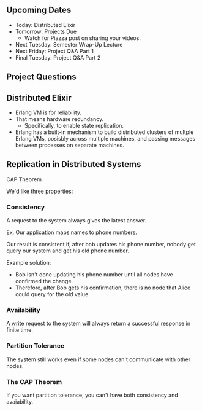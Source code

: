 
## Upcoming Dates

 - Today: Distributed Elixir
 - Tomorrow: Projects Due
   - Watch for Piazza post on sharing your videos.
 - Next Tuesday: Semester Wrap-Up Lecture
 - Next Friday: Project Q&A Part 1
 - Final Tuesday: Project Q&A Part 2

## Project Questions


## Distributed Elixir

 - Erlang VM is for reliability.
 - That means hardware redundancy.
   - Specifically, to enable state replication.
 - Erlang has a built-in mechanism to build distributed
   clusters of multple Erlang VMs, posisbly across
   multiple machines, and passing messages between
   processes on separate machines.

## Replication in Distributed Systems

CAP Theorem

We'd like three properties:

### Consistency

A request to the system always gives the latest answer.

Ex. Our application maps names to phone numbers.

Our result is consistent if, after bob updates his
phone number, nobody get query our system and get
his old phone number.
  
Example solution:

 - Bob isn't done updating his phone number until
   all nodes have confirmed the change.
 - Therefore, after Bob gets his confirmation,
   there is no node that Alice could query for the
   old value.

### Availability

A write request to the system will always return a
successful response in finite time.

### Partition Tolerance

The system still works even if some nodes can't
communicate with other nodes.


### The CAP Theorem

If you want partition tolerance, you can't have
both consistency and avaiability. 








